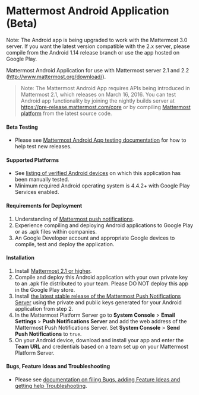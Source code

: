 # Mattermost Android Application (Beta)

Note: The Android app is being upgraded to work with the Mattermost 3.0 server. If you want the latest version compatible with the 2.x server, please compile from the Android 1.14 release branch or use the app hosted on Google Play. 

Mattermost Android Application for use with Mattermost server 2.1 and 2.2 (http://www.mattermost.org/download/).

> Note: The Mattermost Android App requires APIs being introduced in Mattermost 2.1, which releases on March 16, 2016. You can test Android app functionality by joining the nightly builds server at https://pre-release.mattermost.com/core or by compiling [Mattermost platform](https://github.com/mattermost/platform) from the latest source code. 

#### Beta Testing

- Please see [Mattermost Android App testing documentation](https://github.com/mattermost/android/blob/master/TESTING.md) for how to help test new releases.

#### Supported Platforms 

- See [listing of verified Android devices](DEVICES.md) on which this application has been manually tested.
- Minimum required Android operating system is 4.4.2+ with Google Play Services enabled.

#### Requirements for Deployment 

1. Understanding of [Mattermost push notifications](http://docs.mattermost.com/administration/config-settings.html#push-notification-settings). 
2. Experience compiling and deploying Android applications to Google Play or as .apk files within companies.
3. An Google Developer account and appropriate Google devices to compile, test and deploy the application.

#### Installation 

1. Install [Mattermost 2.1 or higher](http://www.mattermost.org/download/).
2. Compile and deploy this Android application with your own private key to an .apk file distributed to your team. Please DO NOT deploy this app in the Google Play store. 
3. Install [the latest stable release of the Mattermost Push Notifications Server](https://github.com/mattermost/push-proxy) using the private and public keys generated for your Android application from step 2.
4. In the Mattermost Platform Server go to **System Console** > **Email Settings** > **Push Notifications Server** and add the web address of the Mattermost Push Notifications Server. Set **System Console** > **Send Push Notifications** to `true`.
5. On your Android device, download and install your app and enter the **Team URL** and credentials based on a team set up on your Mattermost Platform Server.

#### Bugs, Feature Ideas and Troubleshooting 

- Please see [documentation on filing Bugs, adding Feature Ideas and getting help Troubleshooting](http://docs.mattermost.com/process/community-systems.html).

